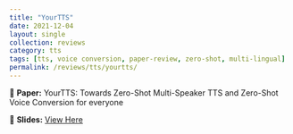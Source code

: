 ```yaml
---
title: "YourTTS"
date: 2021-12-04
layout: single
collection: reviews
category: tts
tags: [tts, voice conversion, paper-review, zero-shot, multi-lingual]
permalink: /reviews/tts/yourtts/
---
```


📝 **Paper:** YourTTS: Towards Zero-Shot Multi-Speaker TTS and Zero-Shot Voice
Conversion for everyone
<!-- 🔍 **Summary:** This paper introduces a **flow-based** model for TTS, improving **robustness** compared to Tacotron. -->

📄 **Slides:** [View Here](https://docs.google.com/presentation/d/1L27l9MASdC-hJkuEMsvsTs5AQXY-eyn0/edit?usp=sharing&ouid=116677507102760525154&rtpof=true&sd=true)

<!-- ![Slide Preview](/images/glow-tts-preview.png) -->
